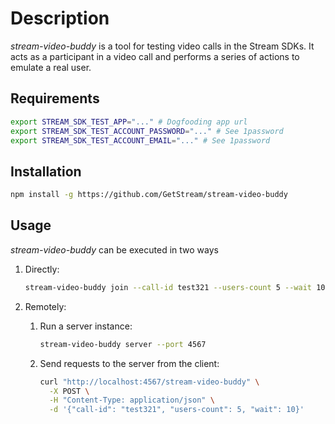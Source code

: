 # Description

*stream-video-buddy* is a tool for testing video calls in the Stream SDKs. It acts as a participant in a video call and performs a series of actions to emulate a real user.

## Requirements

```bash
export STREAM_SDK_TEST_APP="..." # Dogfooding app url
export STREAM_SDK_TEST_ACCOUNT_PASSWORD="..." # See 1password
export STREAM_SDK_TEST_ACCOUNT_EMAIL="..." # See 1password
```

## Installation

```bash
npm install -g https://github.com/GetStream/stream-video-buddy
```

## Usage

*stream-video-buddy* can be executed in two ways

1. Directly:

    ```bash
    stream-video-buddy join --call-id test321 --users-count 5 --wait 10
    ```

2. Remotely:

    1. Run a server instance:

        ```bash
        stream-video-buddy server --port 4567
        ```

    2. Send requests to the server from the client:

        ```bash
        curl "http://localhost:4567/stream-video-buddy" \
          -X POST \
          -H "Content-Type: application/json" \
          -d '{"call-id": "test321", "users-count": 5, "wait": 10}'
        ```
